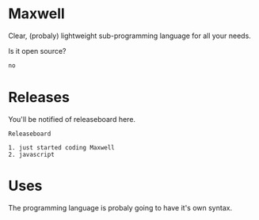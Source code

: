 # Maxwell
Clear, (probaly) lightweight sub-programming language for all your needs.

Is it open source?
```md
no
```

# Releases
You'll be notified of releaseboard here.

```
Releaseboard

1. just started coding Maxwell
2. javascript
```

# Uses
The programming language is probaly going to have it's own syntax.
